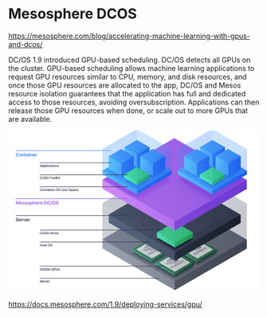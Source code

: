 # Mesosphere DCOS

https://mesosphere.com/blog/accelerating-machine-learning-with-gpus-and-dcos/

DC/OS 1.9 introduced GPU-based scheduling.
DC/OS detects all GPUs on the cluster. GPU-based scheduling allows machine learning applications to request GPU resources similar to CPU, memory, and disk resources, and once those GPU resources are allocated to the app, DC/OS and Mesos resource isolation guarantees that the application has full and dedicated access to those resources, avoiding oversubscription. Applications can then release those GPU resources when done, or scale out to more GPUs that are available.



![alt text](mesostack.PNG)


https://docs.mesosphere.com/1.9/deploying-services/gpu/
